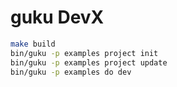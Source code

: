 # guku DevX

```bash
make build
bin/guku -p examples project init
bin/guku -p examples project update
bin/guku -p examples do dev  
```